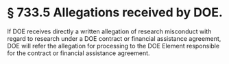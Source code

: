 # § 733.5   Allegations received by DOE.

If DOE receives directly a written allegation of research misconduct with regard to research under a DOE contract or financial assistance agreement, DOE will refer the allegation for processing to the DOE Element responsible for the contract or financial assistance agreement.





